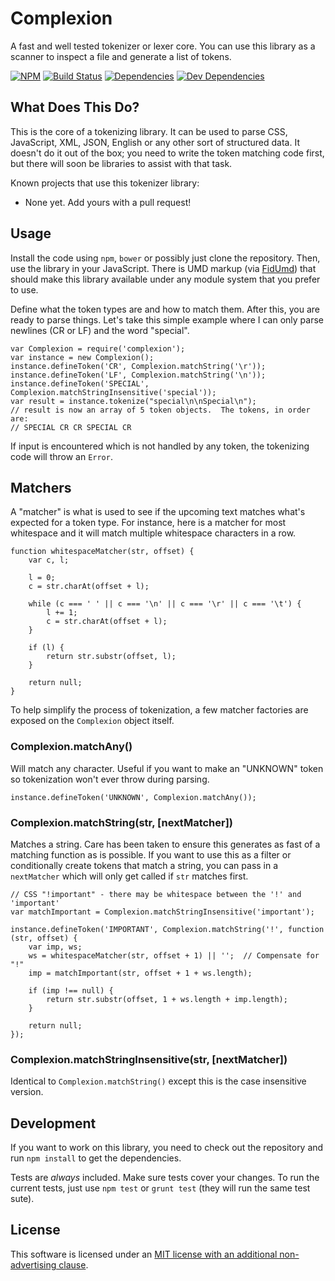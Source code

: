 Complexion
==========

A fast and well tested tokenizer or lexer core.  You can use this library as a scanner to inspect a file and generate a list of tokens.

[![NPM][npm-image]][NPM]
[![Build Status][travis-image]][Travis CI]
[![Dependencies][dependencies-image]][Dependencies]
[![Dev Dependencies][devdependencies-image]][Dev Dependencies]


What Does This Do?
------------------

This is the core of a tokenizing library.  It can be used to parse CSS, JavaScript, XML, JSON, English or any other sort of structured data.  It doesn't do it out of the box; you need to write the token matching code first, but there will soon be libraries to assist with that task.

Known projects that use this tokenizer library:

* None yet.  Add yours with a pull request!


Usage
-----

Install the code using `npm`, `bower` or possibly just clone the repository.  Then, use the library in your JavaScript.  There is UMD markup (via [FidUmd]) that should make this library available under any module system that you prefer to use.

Define what the token types are and how to match them.  After this, you are ready to parse things.  Let's take this simple example where I can only parse newlines (CR or LF) and the word "special".

    var Complexion = require('complexion');
    var instance = new Complexion();
    instance.defineToken('CR', Complexion.matchString('\r'));
    instance.defineToken('LF', Complexion.matchString('\n'));
    instance.defineToken('SPECIAL', Complexion.matchStringInsensitive('special'));
    var result = instance.tokenize("special\n\nSpecial\n");
    // result is now an array of 5 token objects.  The tokens, in order are:
    // SPECIAL CR CR SPECIAL CR

If input is encountered which is not handled by any token, the tokenizing code will throw an `Error`.


Matchers
--------

A "matcher" is what is used to see if the upcoming text matches what's expected for a token type.  For instance, here is a matcher for most whitespace and it will match multiple whitespace characters in a row.

    function whitespaceMatcher(str, offset) {
        var c, l;

        l = 0;
        c = str.charAt(offset + l);

        while (c === ' ' || c === '\n' || c === '\r' || c === '\t') {
            l += 1;
            c = str.charAt(offset + l);
        }

        if (l) {
            return str.substr(offset, l);
        }

        return null;
    }

To help simplify the process of tokenization, a few matcher factories are exposed on the `Complexion` object itself.

### Complexion.matchAny()

Will match any character.  Useful if you want to make an "UNKNOWN" token so tokenization won't ever throw during parsing.

    instance.defineToken('UNKNOWN', Complexion.matchAny());

### Complexion.matchString(str, [nextMatcher])

Matches a string.  Care has been taken to ensure this generates as fast of a matching function as is possible.  If you want to use this as a filter or conditionally create tokens that match a string, you can pass in a `nextMatcher` which will only get called if `str` matches first.

    // CSS "!important" - there may be whitespace between the '!' and 'important'
    var matchImportant = Complexion.matchStringInsensitive('important');

    instance.defineToken('IMPORTANT', Complexion.matchString('!', function (str, offset) {
        var imp, ws;
        ws = whitespaceMatcher(str, offset + 1) || '';  // Compensate for "!"
        imp = matchImportant(str, offset + 1 + ws.length);

        if (imp !== null) {
            return str.substr(offset, 1 + ws.length + imp.length);
        }

        return null;
    });

### Complexion.matchStringInsensitive(str, [nextMatcher])

Identical to `Complexion.matchString()` except this is the case insensitive version.


Development
-----------

If you want to work on this library, you need to check out the repository and run `npm install` to get the dependencies.

Tests are *always* included.  Make sure tests cover your changes.  To run the current tests, just use `npm test` or `grunt test` (they will run the same test sute).


License
-------

This software is licensed under an [MIT license with an additional non-advertising clause](LICENSE.md).

[Dev Dependencies]: https://david-dm.org/tests-always-included/complexion#info=devDependencies
[devdependencies-image]: https://david-dm.org/tests-always-included/complexion/dev-status.png
[Dependencies]: https://david-dm.org/tests-always-included/complexion
[dependencies-image]: https://david-dm.org/tests-always-included/complexion.png
[FidUmd]: https://github.com/fidian/fid-umd/
[NPM]: https://npmjs.org/package/complexion
[npm-image]: https://nodei.co/npm/complexion.png?downloads=true&stars=true
[travis-image]: https://secure.travis-ci.org/tests-always-included/complexion.png
[Travis CI]: http://travis-ci.org/tests-always-included/complexion
